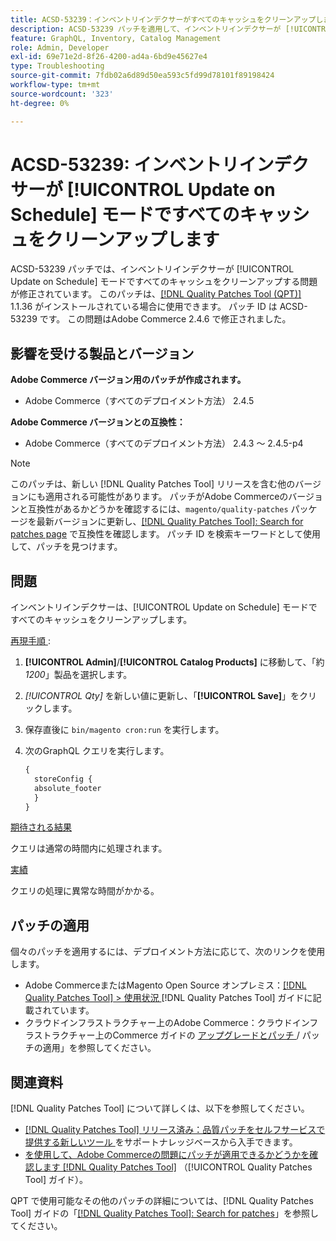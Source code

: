 ```yaml
---
title: ACSD-53239：インベントリインデクサーがすべてのキャッシュをクリーンアップします
description: ACSD-53239 パッチを適用して、インベントリインデクサーが [!UICONTROL Update on Schedule] モードですべてのキャッシュをクリーンアップするAdobe Commerceの問題を修正してください。
feature: GraphQL, Inventory, Catalog Management
role: Admin, Developer
exl-id: 69e71e2d-8f26-4200-ad4a-6bd9e45627e4
type: Troubleshooting
source-git-commit: 7fdb02a6d89d50ea593c5fd99d78101f89198424
workflow-type: tm+mt
source-wordcount: '323'
ht-degree: 0%

---
```


# ACSD-53239: インベントリインデクサーが [!UICONTROL Update on Schedule] モードですべてのキャッシュをクリーンアップします

ACSD-53239 パッチでは、インベントリインデクサーが [!UICONTROL Update on Schedule] モードですべてのキャッシュをクリーンアップする問題が修正されています。 このパッチは、[[!DNL Quality Patches Tool (QPT)]](https://experienceleague.adobe.com/en/docs/commerce-operations/tools/quality-patches-tool/quality-patches-tool-to-self-serve-quality-patches) 1.1.36 がインストールされている場合に使用できます。 パッチ ID は ACSD-53239 です。 この問題はAdobe Commerce 2.4.6 で修正されました。

## 影響を受ける製品とバージョン

**Adobe Commerce バージョン用のパッチが作成されます。**

* Adobe Commerce（すべてのデプロイメント方法） 2.4.5

**Adobe Commerce バージョンとの互換性：**

* Adobe Commerce（すべてのデプロイメント方法） 2.4.3 ～ 2.4.5-p4

>[!NOTE]
>
>このパッチは、新しい [!DNL Quality Patches Tool] リリースを含む他のバージョンにも適用される可能性があります。 パッチがAdobe Commerceのバージョンと互換性があるかどうかを確認するには、`magento/quality-patches` パッケージを最新バージョンに更新し、[[!DNL Quality Patches Tool]: Search for patches page](https://experienceleague.adobe.com/tools/commerce-quality-patches/index.html) で互換性を確認します。 パッチ ID を検索キーワードとして使用して、パッチを見つけます。

## 問題

インベントリインデクサーは、[!UICONTROL Update on Schedule] モードですべてのキャッシュをクリーンアップします。

<u> 再現手順 </u>:

1. **[!UICONTROL Admin]**/**[!UICONTROL Catalog Products]** に移動して、「約 *1200*」製品を選択します。
2. *[!UICONTROL Qty]* を新しい値に更新し、「**[!UICONTROL Save]**」をクリックします。
3. 保存直後に `bin/magento cron:run` を実行します。
4. 次のGraphQL クエリを実行します。

   ```GraphQL
   {
     storeConfig {
     absolute_footer
     }
   }
   ```

<u> 期待される結果 </u>

クエリは通常の時間内に処理されます。

<u> 実績 </u>

クエリの処理に異常な時間がかかる。

## パッチの適用

個々のパッチを適用するには、デプロイメント方法に応じて、次のリンクを使用します。

* Adobe CommerceまたはMagento Open Source オンプレミス：[[!DNL Quality Patches Tool] > 使用状況 ](/help/tools/quality-patches-tool/usage.md) [!DNL Quality Patches Tool] ガイドに記載されています。
* クラウドインフラストラクチャー上のAdobe Commerce：クラウドインフラストラクチャー上のCommerce ガイドの [ アップグレードとパッチ ](https://experienceleague.adobe.com/docs/commerce-cloud-service/user-guide/develop/upgrade/apply-patches.html)/ パッチの適用」を参照してください。

## 関連資料

[!DNL Quality Patches Tool] について詳しくは、以下を参照してください。

* [[!DNL Quality Patches Tool]  リリース済み：品質パッチをセルフサービスで提供する新しいツール ](https://experienceleague.adobe.com/en/docs/commerce-operations/tools/quality-patches-tool/quality-patches-tool-to-self-serve-quality-patches) をサポートナレッジベースから入手できます。
* [ を使用して、Adobe Commerceの問題にパッチが適用できるかどうかを確認します  [!DNL Quality Patches Tool]](/help/tools/quality-patches-tool/patches-available-in-qpt/check-patch-for-magento-issue-with-magento-quality-patches.md) （[!UICONTROL Quality Patches Tool] ガイド）。


QPT で使用可能なその他のパッチの詳細については、[!DNL Quality Patches Tool] ガイドの「[[!DNL Quality Patches Tool]: Search for patches](https://experienceleague.adobe.com/tools/commerce-quality-patches/index.html)」を参照してください。
